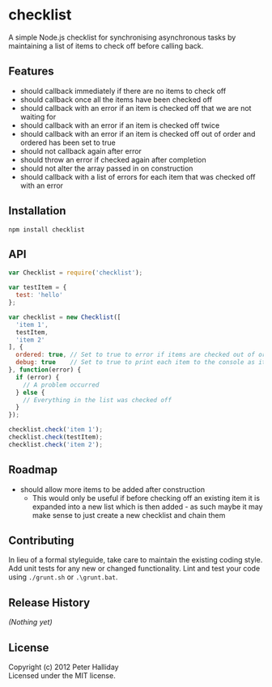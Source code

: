 checklist
=========

A simple Node.js checklist for synchronising asynchronous tasks by maintaining a list of items to check off before calling back.

## Features

- should callback immediately if there are no items to check off
- should callback once all the items have been checked off
- should callback with an error if an item is checked off that we are not waiting for
- should callback with an error if an item is checked off twice
- should callback with an error if an item is checked off out of order and ordered has been set to true
- should not callback again after error
- should throw an error if checked again after completion
- should not alter the array passed in on construction
- should callback with a list of errors for each item that was checked off with an error

## Installation

```
npm install checklist
```

## API

```javascript
var Checklist = require('checklist');

var testItem = {
  test: 'hello'
};

var checklist = new Checklist([
  'item 1',
  testItem,
  'item 2'
], {
  ordered: true, // Set to true to error if items are checked out of order (defaults to false)
  debug: true    // Set to true to print each item to the console as it is checked off (defaults to false);
}, function(error) {
  if (error) {
    // A problem occurred
  } else {
    // Everything in the list was checked off
  }
});

checklist.check('item 1');
checklist.check(testItem);
checklist.check('item 2');
```

## Roadmap

- should allow more items to be added after construction
  - This would only be useful if before checking off an existing item it is expanded into a new list which is then added - as such maybe it may make sense to just create a new checklist and chain them

## Contributing
In lieu of a formal styleguide, take care to maintain the existing coding style. Add unit tests for any new or changed functionality. Lint and test your code using ``./grunt.sh`` or ``.\grunt.bat``.

## Release History
_(Nothing yet)_

## License
Copyright (c) 2012 Peter Halliday  
Licensed under the MIT license.